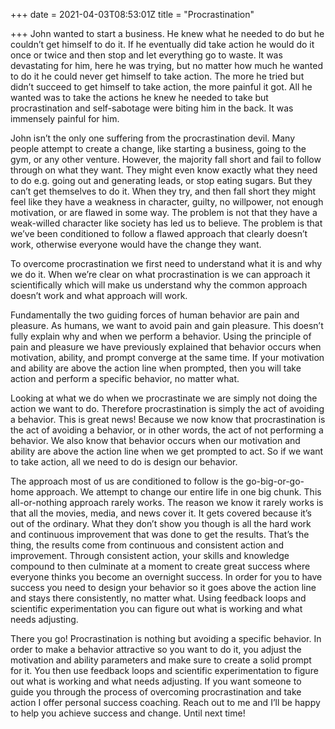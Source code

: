 +++
date = 2021-04-03T08:53:01Z
title = "Procrastination"

+++
John wanted to start a business. He knew what he needed to do but he couldn’t get himself to do it. If he eventually did take action he would do it once or twice and then stop and let everything go to waste. It was devastating for him, here he was trying, but no matter how much he wanted to do it he could never get himself to take action. The more he tried but didn’t succeed to get himself to take action, the more painful it got. All he wanted was to take the actions he knew he needed to take but procrastination and self-sabotage were biting him in the back. It was immensely painful for him.

John isn’t the only one suffering from the procrastination devil. Many people attempt to create a change, like starting a business, going to the gym, or any other venture. However, the majority fall short and fail to follow through on what they want. They might even know exactly what they need to do e.g. going out and generating leads, or stop eating sugars. But they can’t get themselves to do it. When they try, and then fall short they might feel like they have a weakness in character, guilty, no willpower, not enough motivation, or are flawed in some way. The problem is not that they have a weak-willed character like society has led us to believe. The problem is that we’ve been conditioned to follow a flawed approach that clearly doesn’t work, otherwise everyone would have the change they want.

To overcome procrastination we first need to understand what it is and why we do it. When we’re clear on what procrastination is we can approach it scientifically which will make us understand why the common approach doesn’t work and what approach will work.

Fundamentally the two guiding forces of human behavior are pain and pleasure. As humans, we want to avoid pain and gain pleasure. This doesn’t fully explain why and when we perform a behavior. Using the principle of pain and pleasure we have previously explained that behavior occurs when motivation, ability, and prompt converge at the same time. If your motivation and ability are above the action line when prompted, then you will take action and perform a specific behavior, no matter what.

Looking at what we do when we procrastinate we are simply not doing the action we want to do. Therefore procrastination is simply the act of avoiding a behavior. This is great news! Because we now know that procrastination is the act of avoiding a behavior, or in other words, the act of not performing a behavior. We also know that behavior occurs when our motivation and ability are above the action line when we get prompted to act. So if we want to take action, all we need to do is design our behavior.

The approach most of us are conditioned to follow is the go-big-or-go-home approach. We attempt to change our entire life in one big chunk. This all-or-nothing approach rarely works. The reason we know it rarely works is that all the movies, media, and news cover it. It gets covered because it’s out of the ordinary. What they don’t show you though is all the hard work and continuous improvement that was done to get the results. That’s the thing, the results come from continuous and consistent action and improvement. Through consistent action, your skills and knowledge compound to then culminate at a moment to create great success where everyone thinks you become an overnight success. In order for you to have success you need to design your behavior so it goes above the action line and stays there consistently, no matter what. Using feedback loops and scientific experimentation you can figure out what is working and what needs adjusting.

There you go! Procrastination is nothing but avoiding a specific behavior. In order to make a behavior attractive so you want to do it, you adjust the motivation and ability parameters and make sure to create a solid prompt for it. You then use feedback loops and scientific experimentation to figure out what is working and what needs adjusting. If you want someone to guide you through the process of overcoming procrastination and take action I offer personal success coaching. Reach out to me and I’ll be happy to help you achieve success and change. Until next time!